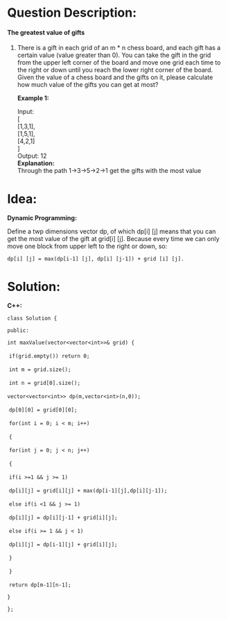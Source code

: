 # Question Description:

#### The greatest value of gifts

1. There is a gift in each grid of an m * n chess board, and each gift has a certain value (value greater than 0). You can take the gift in the grid from the upper left corner of the board and move one grid each time to the right or down until you reach the lower right corner of the board. Given the value of a chess board and the gifts on it, please calculate how much value of the gifts you can get at most?

   **Example 1:**  

   Input:  
   [  
     [1,3,1],  
     [1,5,1],  
     [4,2,1]  
   ]   
   Output: 12   
   **Explanation:**  
   Through the path 1->3->5->2->1 get the gifts with the most value    

# Idea:

**Dynamic Programming:**

Define a twp dimensions vector dp, of which  dp[i] [j] means that you can get the most value of the gift at grid[i] [j]. Because every time we can only move one block from upper left to the right or down, so:   

`dp[i] [j] = max(dp[i-1] [j], dp[i] [j-1]) + grid [i] [j].`  

# Solution:

**C++:**

`class Solution {`

`public:`

  `int maxValue(vector<vector<int>>& grid) {`

​    `if(grid.empty()) return 0;`

​    `int m = grid.size();`

​    `int n = grid[0].size();`

​    `vector<vector<int>> dp(m,vector<int>(n,0));`

​    `dp[0][0] = grid[0][0];`

​    `for(int i = 0; i < m; i++)`

​    `{`

​      `for(int j = 0; j < n; j++)`

​      `{`

​        `if(i >=1 && j >= 1)` 

​         `dp[i][j] = grid[i][j] + max(dp[i-1][j],dp[i][j-1]);`

​        `else if(i <1 && j >= 1)`

​         `dp[i][j] = dp[i][j-1] + grid[i][j];`

​        `else if(i >= 1 && j < 1)`

​         `dp[i][j] = dp[i-1][j] + grid[i][j];`  

​      `}`

​    `}`

​    `return dp[m-1][n-1];`

  `}`

`};`